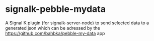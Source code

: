 # signalk-pebble-mydata

A Signal K plugin (for signalk-server-node) to send selected data to a generated json which can be adressed by the https://github.com/bahbka/pebble-my-data app 
